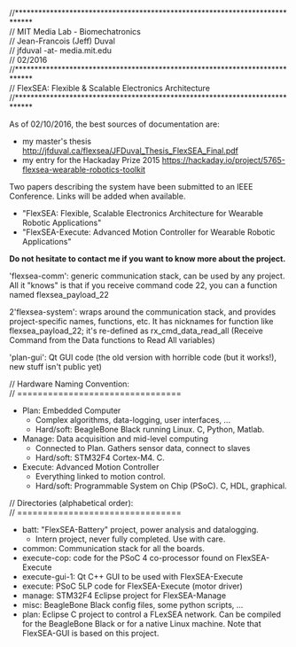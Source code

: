 //****************************************************************************  
// MIT Media Lab - Biomechatronics  
// Jean-Francois (Jeff) Duval  
// jfduval -at- media.mit.edu  
// 02/2016  
//****************************************************************************  
// FlexSEA: Flexible & Scalable Electronics Architecture  
//****************************************************************************  
  
As of 02/10/2016, the best sources of documentation are:  

- my master's thesis http://jfduval.ca/flexsea/JFDuval_Thesis_FlexSEA_Final.pdf  
- my entry for the Hackaday Prize 2015 https://hackaday.io/project/5765-flexsea-wearable-robotics-toolkit  

Two papers describing the system have been submitted to an IEEE Conference. Links will be added when available.  

- "FlexSEA: Flexible, Scalable Electronics Architecture for Wearable Robotic Applications"  
- "FlexSEA-Execute: Advanced Motion Controller for Wearable Robotic Applications"  
  
**Do not hesitate to contact me if you want to know more about the project.**  

'flexsea-comm': generic communication stack, can be used by any project.
All it "knows" is that if you receive command code 22, you can a function named flexsea_payload_22

2'flexsea-system': wraps around the communication stack, and provides project-specific names,
functions, etc. It has nicknames for function like flexsea_payload_22; it's re-defined as rx_cmd_data_read_all
(Receive Command from the Data functions to Read All variables)

'plan-gui': Qt GUI code (the old version with horrible code (but it works!), new stuff isn't public yet)

// Hardware Naming Convention:  
// ================================  
- Plan: Embedded Computer  
    - Complex algorithms, data-logging, user interfaces, ...  
    - Hard/soft: BeagleBone Black running Linux. C, Python, Matlab.  
- Manage: Data acquisition and mid-level computing  
    - Connected to Plan. Gathers sensor data, connect to slaves  
    - Hard/soft: STM32F4 Cortex-M4. C.  
- Execute: Advanced Motion Controller  
    - Everything linked to motion control.  
    - Hard/soft: Programmable System on Chip (PSoC). C, HDL, graphical.  
  
// Directories (alphabetical order):  
// ================================  
- batt: "FlexSEA-Battery" project, power analysis and datalogging.  
    - Intern project, never fully completed. Use with care.  
- common: Communication stack for all the boards.  
- execute-cop: code for the PSoC 4 co-processor found on FlexSEA-Execute  
- execute-gui-1: Qt C++ GUI to be used with FlexSEA-Execute  
- execute: PSoC 5LP code for FlexSEA-Execute (motor driver)  
- manage: STM32F4 Eclipse project for FlexSEA-Manage  
- misc: BeagleBone Black config files, some python scripts, ...  
- plan: Eclipse C project to control a FLexSEA network. Can be compiled for the	BeagleBone Black or for a native Linux machine. Note that FlexSEA-GUI is based on this project.  
